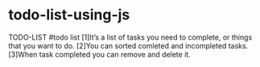# todo-list-using-js
TODO-LIST
    #todo list
    [1]It’s a list of tasks you need to complete, or things that you want to do. 
    [2]You can sorted comleted and incompleted tasks.
    [3]When task completed you can remove and delete it.
    
